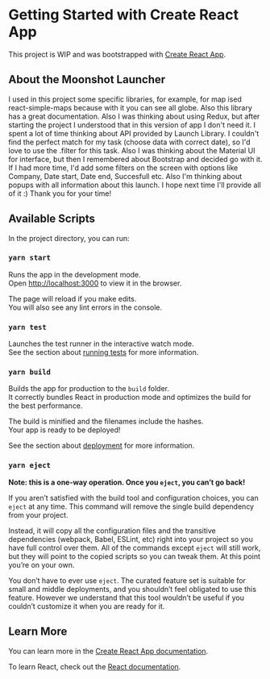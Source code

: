 # Getting Started with Create React App

This project is WIP and was bootstrapped with [Create React App](https://github.com/facebook/create-react-app).

## About the Moonshot Launcher
I used in this project some specific libraries, for example, for map ised react-simple-maps because with it you can see all globe. Also this library has a great documentation. 
Also I was thinking about using Redux, but after starting the project I understood that in this version of app I don't need it. 
I spent a lot of time thinking about API provided by Launch Library. I couldn't find the perfect match for my task (choose data with correct date), so I'd love to use the .filter for this task. 
Also I was thinking about the Material UI for interface, but then I remembered about Bootstrap and decided go with it. 
If I had more time, I'd add some filters on the screen with options like Company, Date start, Date end, Succesfull etc. Also I'm thinking about popups with all information about this launch. I hope next time I'll provide all of it :)
Thank you for your time!

## Available Scripts

In the project directory, you can run:

### `yarn start`

Runs the app in the development mode.\
Open [http://localhost:3000](http://localhost:3000) to view it in the browser.

The page will reload if you make edits.\
You will also see any lint errors in the console.

### `yarn test`

Launches the test runner in the interactive watch mode.\
See the section about [running tests](https://facebook.github.io/create-react-app/docs/running-tests) for more information.

### `yarn build`

Builds the app for production to the `build` folder.\
It correctly bundles React in production mode and optimizes the build for the best performance.

The build is minified and the filenames include the hashes.\
Your app is ready to be deployed!

See the section about [deployment](https://facebook.github.io/create-react-app/docs/deployment) for more information.

### `yarn eject`

**Note: this is a one-way operation. Once you `eject`, you can’t go back!**

If you aren’t satisfied with the build tool and configuration choices, you can `eject` at any time. This command will remove the single build dependency from your project.

Instead, it will copy all the configuration files and the transitive dependencies (webpack, Babel, ESLint, etc) right into your project so you have full control over them. All of the commands except `eject` will still work, but they will point to the copied scripts so you can tweak them. At this point you’re on your own.

You don’t have to ever use `eject`. The curated feature set is suitable for small and middle deployments, and you shouldn’t feel obligated to use this feature. However we understand that this tool wouldn’t be useful if you couldn’t customize it when you are ready for it.

## Learn More

You can learn more in the [Create React App documentation](https://facebook.github.io/create-react-app/docs/getting-started).

To learn React, check out the [React documentation](https://reactjs.org/).
